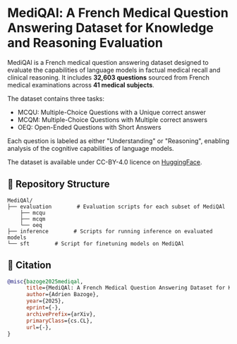 # MediQAl: A French Medical Question Answering Dataset for Knowledge and Reasoning Evaluation

MediQAl is a French medical question answering dataset designed to evaluate the capabilities of language models in factual medical recall and clinical reasoning. It includes **32,603 questions** sourced from French medical examinations across **41 medical subjects**.

The dataset contains three tasks:
- MCQU: Multiple-Choice Questions with a Unique correct answer
- MCQM: Multiple-Choice Questions with Multiple correct answers
- OEQ: Open-Ended Questions with Short Answers

Each question is labeled as either "Understanding" or "Reasoning", enabling analysis of the cognitive capabilities of language models.

The dataset is available under CC-BY-4.0 licence on [HuggingFace](https://huggingface.co/datasets/ANR-MALADES/MediQAl).

## 📁 Repository Structure

```shell
MediQAl/
├── evaluation        # Evaluation scripts for each subset of MediQAl
    ├── mcqu 			
    ├── mcqm
    └── oeq
├── inference        # Scripts for running inference on evaluated models
└── sft        # Script for finetuning models on MediQAl
```

## 📖 Citation

```bibtex
@misc{bazoge2025mediqal,
      title={MediQAl: A French Medical Question Answering Dataset for Knowledge and Reasoning Evaluation}, 
      author={Adrien Bazoge},
      year={2025},
      eprint={-},
      archivePrefix={arXiv},
      primaryClass={cs.CL},
      url={-}, 
}
```
